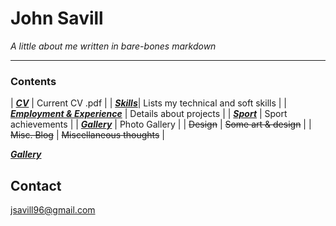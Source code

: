 
# John Savill 
*A little about me written in bare-bones markdown*

***

### Contents

| [___CV___](https://john-savill.github.io/Media/Resume_2024-2.pdf) | Current CV .pdf |
| [___Skills___](https://john-savill.github.io/skills)| Lists my technical and soft skills |
| [___Employment & Experience___](https://john-savill.github.io/experience) | Details about projects |
| [___Sport___](https://john-savill.github.io/sports) | Sport achievements |
| [___Gallery___](gallery.html) | Photo Gallery |
| ~~Design~~ | ~~Some art & design~~ |
| ~~Misc. Blog~~ | ~~Miscellaneous thoughts~~ |

[___Gallery___](gallery.html)

## Contact
<jsavill96@gmail.com>
